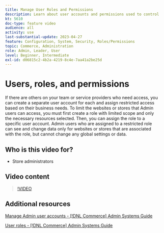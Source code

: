 ```yaml
---
title: Manage User Roles and Permissions
description: Learn about user accounts and permissions used to control access to [!DNL Commerce] website and store data in the Admin.
kt: 5610
doc-type: feature video
audience: all
activity: use
last-substantial-update: 2023-04-27
feature: Configuration, System, Security, Roles/Permissions
topic: Commerce, Administration
role: Admin, Leader, User
level: Beginner, Intermediate
exl-id: d06815c2-4b2a-4219-8c4e-7aa41a2be25d
---
```

# Users, roles, and permissions

If there are others on your team or service providers who need access, you can create a separate user account for each and assign restricted access based on their business needs. To limit the websites or stores that Admin users can access, you must first create a role with limited scope and only the necessary resources selected. Then, you can assign the role to a specific user account. Admin users who are assigned to a restricted role can see and change data only for websites or stores that are associated with the role, but cannot change any global settings or data.

## Who is this video for?

- Store administrators

## Video content

>[!VIDEO](https://video.tv.adobe.com/v/343654?quality=12&learn=on)

## Additional resources

[Manage Admin user accounts - [!DNL Commerce] Admin Systems Guide](https://experienceleague.adobe.com/docs/commerce-admin/systems/user-accounts/permissions-users-all.html)

[User roles - [!DNL Commerce] Admin Systems Guide](https://experienceleague.adobe.com/docs/commerce-admin/systems/user-accounts/permissions-user-roles.html)
